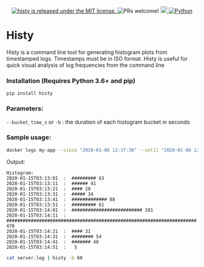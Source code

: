 <p align="center">
  <a href="https://github.com/bloXroute-Labs/bxgateway/blob/develop/LICENSE.md">
    <img src="https://img.shields.io/badge/license-MIT-blue.svg" alt="histy is released under the MIT license." />
  </a>
  <a>
    <img src="https://img.shields.io/badge/PRs-welcome-brightgreen.svg" alt="PRs welcome!" />
  </a>
  <a href="https://badge.fury.io/py/histy">
    <img src="https://badge.fury.io/py/histy.svg" alt="PyPI version" height="18">
  </a>
  <a href="https://python.org">
    <img alt="Python" src="https://img.shields.io/badge/Python-3.6%20%7C%203.7-blue">  
  </a>
</p>

# Histy

Histy is a command line tool for generating histogram plots from timestamped logs. 
Timestamps must be in ISO format.
Histy is useful for quick visual analysis of log frequencies from the command line

### Installation (Requires Python 3.6+ and pip)
`pip install histy`
### Parameters:
`--bucket_time_s` or `-b` : the duration of each histogram bucket in seconds 

### Sample usage:
```bash
docker logs my-app --since "2020-01-06 12:37:30" --until "2020-01-06 12:38:30" | histy -b 10
```
Output:
```
Histogram:
2020-01-15T03:13:01  :  ######### 63
2020-01-15T03:13:11  :  ###### 41
2020-01-15T03:13:21  :  #### 28
2020-01-15T03:13:31  :  ##### 34
2020-01-15T03:13:41  :  ############# 88
2020-01-15T03:13:51  :  ######### 61
2020-01-15T03:14:01  :  ########################## 181
2020-01-15T03:14:11  :  ###################################################################### 470
2020-01-15T03:14:21  :  #### 31
2020-01-15T03:14:31  :  ######## 54
2020-01-15T03:14:41  :  ####### 48
2020-01-15T03:14:51  :   5

```
```bash
cat server.log | histy -b 60
```
